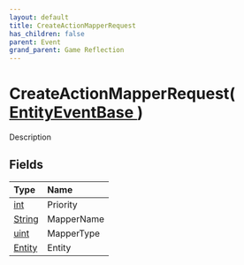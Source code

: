 ```yaml
---
layout: default
title: CreateActionMapperRequest
has_children: false
parent: Event
grand_parent: Game Reflection
---
```

# CreateActionMapperRequest( [ EntityEventBase ](/riftbreaker-wiki/docs/game-reflection/events/entity_event_base/) )
Description 

## Fields

| Type | Name |
|:----------|:--------------|
| [int](/riftbreaker-wiki/docs/game-reflection/enums/int/) | Priority |
| [String](/riftbreaker-wiki/docs/game-reflection/components/string/) | MapperName |
| [uint](/riftbreaker-wiki/docs/game-reflection/components/uint/) | MapperType |
| [Entity](/riftbreaker-wiki/docs/game-reflection/classes/entity/) | Entity |

